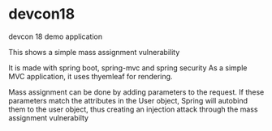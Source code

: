 # devcon18
devcon 18 demo application

This shows a simple mass assignment vulnerability

It is made with spring boot, spring-mvc and spring security
As a simple MVC application, it uses thyemleaf for rendering.

Mass assignment can be done by adding parameters to the request. 
If these parameters match the attributes in the User object, Spring will autobind them to the user object,
thus creating an injection attack through the mass assignment vulnerabilty
